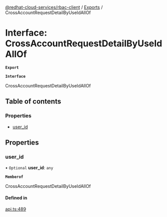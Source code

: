 [@redhat-cloud-services/rbac-client](../README.md) / [Exports](../modules.md) / CrossAccountRequestDetailByUseIdAllOf

# Interface: CrossAccountRequestDetailByUseIdAllOf

**`Export`**

**`Interface`**

CrossAccountRequestDetailByUseIdAllOf

## Table of contents

### Properties

- [user\_id](CrossAccountRequestDetailByUseIdAllOf.md#user_id)

## Properties

### user\_id

• `Optional` **user\_id**: `any`

**`Memberof`**

CrossAccountRequestDetailByUseIdAllOf

#### Defined in

[api.ts:489](https://github.com/mkholjuraev/javascript-clients/blob/master/packages/rbac/api.ts#L489)
